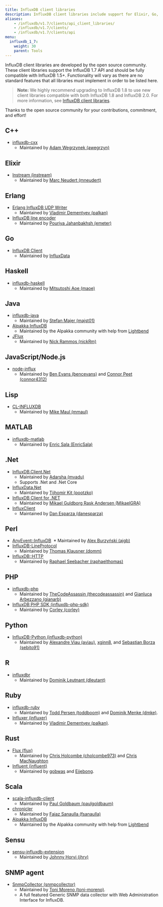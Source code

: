 ```yaml
---
title: InfluxDB client libraries
description: InfluxDB client libraries include support for Elixir, Go, Haskell, Java, JavaScript/Node.js, Lisp, MATLAB, .Net, Perl, PHP, Python, R, Ruby, Rust, Scala, Sensu, and the SNMP agent.
aliases:
    - /influxdb/v1.7/clients/api_client_libraries/
    - /influxdb/v1.7/clients/
    - /influxdb/v1.7/clients/api
menu:
  influxdb_1_7:
    weight: 30
    parent: Tools
---
```


InfluxDB client libraries are developed by the open source community. These client libraries support the InfluxDB 1.7 API and should be fully compatible with InfluxDB 1.5+. Functionality will vary as there are no standard features that all libraries must implement in order to be listed here.

>**Note:** We highly recommend upgrading to InfluxDB 1.8 to use new client libraries compatible with both InfluxDB 1.8 and InfluxDB 2.0. For more information, see [InfluxDB client libraries](/influxdb/v1.8/tools/api-client-libraries/).

Thanks to the open source community for your contributions, commitment, and effort!

## C++
* [influxdb-cxx](https://github.com/awegrzyn/influxdb-cxx.git)
  * Maintained by [Adam Wegrzynek (awegrzyn)](https://github.com/awegrzyn)

## Elixir

* [Instream (instream)](https://github.com/mneudert/instream)
  * Maintained by [Marc Neudert (mneudert)](https://github.com/mneudert)

## Erlang

* [Erlang InfluxDB UDP Writer](https://github.com/palkan/influx_udp)
  * Maintained by [Vladimir Dementyev (palkan)](https://github.com/palkan)
* [InfluxDB line encoder](https://github.com/emeter/influxdb_encoderl)
  * Maintained by [Pouriya Jahanbakhsh (emeter)](https://github.com/emeter)

## Go

* [InfluxDB Client](https://github.com/influxdata/influxdb1-client)
  * Maintained by [InfluxData](https://github.com/influxdata)

## Haskell

* [influxdb-haskell](https://github.com/maoe/influxdb-haskell)
  * Maintained by [Mitsutoshi Aoe (maoe)](https://github.com/maoe)

## Java

* [influxdb-java](https://github.com/influxdb/influxdb-java)
  * Maintained by [Stefan Majer (majst01)](https://github.com/majst01)
* [Alpakka InfluxDB](https://doc.akka.io/docs/alpakka/current/influxdb.html)
  * Maintained by the Alpakka community with help from [Lightbend](https://www.lightbend.com/)
* [JFlux](https://github.com/nickRm/jflux)
  * Maintained by [Nick Rammos (nickRm)](https://github.com/nickRm)

## JavaScript/Node.js

* [node-influx](https://github.com/node-influx/node-influx)
  * Maintained by [Ben Evans (bencevans)](https://github.com/bencevans) and [Connor Peet (connor4312)](https://github.com/connor4312)

## Lisp

* [CL-INFLUXDB](https://github.com/mmaul/cl-influxdb)
  * Maintained by [Mike Maul (mmaul)](https://github.com/mmaul)

## MATLAB

* [influxdb-matlab](https://github.com/EnricSala/influxdb-matlab)
  * Maintained by [Enric Sala (EnricSala)](https://github.com/EnricSala)

## .Net

* [InfluxDB.Client.Net](https://github.com/AdysTech/InfluxDB.Client.Net)
  * Maintained by [Adarsha (mvadu)](https://github.com/mvadu)
  * Supports .Net and .Net Core
* [InfluxData.Net](https://github.com/pootzko/InfluxData.Net)
  * Maintained by [Tijhomir Kit (pootzko)](https://github.com/pootzko)
* [InfluxDB Client for .NET](https://github.com/MikaelGRA/InfluxDB.Client)
  * Maintained by [Mikael Guldborg Rask Andersen (MikaelGRA)](https://github.com/MikaelGRA)
* [InfluxClient](https://github.com/danesparza/InfluxClient)
  * Maintained by [Dan Esparza (danesparza)](https://github.com/danesparza)

## Perl

* [AnyEvent::InfluxDB](https://github.com/ajgb/anyevent-influxdb)
  * Maintained by [Alex Burzyński (ajgb)](https://github.com/ajgb)
* [InfluxDB-LineProtocol](http://search.cpan.org/~domm/InfluxDB-LineProtocol/)
  * Maintained by [Thomas Klausner (domm)](https://domm.plix.at/)
* [InfluxDB::HTTP](https://github.com/raphaelthomas/InfluxDB-HTTP)
  * Maintained by [Raphael Seebacher (raphaelthomas)](https://github.com/raphaelthomas)

## PHP

* [influxdb-php](https://github.com/influxdb/influxdb-php)
  * Maintained by [TheCodeAssassin (thecodeassassin)](https://github.com/thecodeassassin) and [Gianluca Arbezzano (gianarb)](https://github.com/gianarb)
* [InfluxDB PHP SDK (influxdb-php-sdk)](https://github.com/corley/influxdb-php-sdk)
  * Maintained by [Corley (corley)](https://github.com/corley)

## Python

* [InfluxDB-Python (influxdb-python)](https://github.com/influxdb/influxdb-python)
  * Maintained by [Alexandre Viau (aviau)](https://github.com/aviau), [xginn8](https://github.com/xginn8), and [Sebastian Borza (sebito91)](https://github.com/sebito91)

## R

* [influxdbr](https://cran.r-project.org/web/packages/influxdbr/)
  * Maintained by [Dominik Leutnant (dleutant)](https://github.com/dleutnant)

## Ruby

* [influxdb-ruby](https://github.com/influxdb/influxdb-ruby)
  * Maintained by [Todd Persen (toddboom)](https://github.com/toddboom) and [Dominik Menke (dmke)](https://github.com/dmke).
* [Influxer (influxer)](https://github.com/palkan/influxer)
  * Maintained by [Vladimir Dementyev (palkan)](https://github.com/palkan).

## Rust

* [Flux (flux)](https://crates.io/crates/flux)
  * Maintained by [Chris Holcombe (cholcombe973)](https://crates.io/users/cholcombe973) and [Chris MacNaughton](https://crates.io/users/ChrisMacNaughton)
* [Influent (influent)](https://crates.io/crates/influent)
  * Maintained by [gobwas](https://crates.io/users/gobwas) and [Eijebong](https://crates.io/users/Eijebong).

## Scala

* [scala-influxdb-client](https://github.com/paulgoldbaum/scala-influxdb-client)
  * Maintained by [Paul Goldbaum (paulgoldbaum)](https://github.com/paulgoldbaum)
* [chronicler](https://github.com/fsanaulla/chronicler)
  * Maintained by [Faiaz Sanaulla (fsanaulla)](https://github.com/fsanaulla)
* [Alpakka InfluxDB](https://doc.akka.io/docs/alpakka/current/influxdb.html)
  * Maintained by the Alpakka community with help from [Lightbend](https://www.lightbend.com/)

## Sensu

* [sensu-influxdb-extension](https://github.com/jhrv/sensu-influxdb-extension)
  * Maintained by [Johnny Horvi (jhrv)](https://github.com/jhrv)

## SNMP agent

* [SnmpCollector (snmpcollector)](https://github.com/toni-moreno/snmpcollector)
  * Maintained by [Toni Moreno (toni-moreno)](https://github.com/toni-moreno).
  * A full featured Generic SNMP data collector with Web Administration Interface for InfluxDB.
